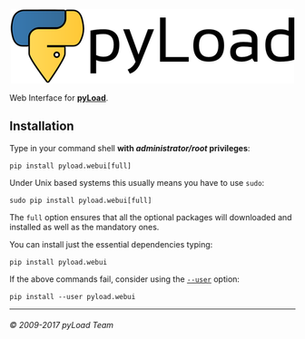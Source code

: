 <p align="center"><a href="https://pyload.net"><img src="/media/banner.png" alt="pyLoad" /></a></p>

Web Interface for [**pyLoad**](https://github.com/pyload/pyload).

Installation
------------

Type in your command shell **with _administrator/root_ privileges**:

    pip install pyload.webui[full]

Under Unix based systems this usually means you have to use `sudo`:

    sudo pip install pyload.webui[full]

The `full` option ensures that all the optional packages will downloaded and
installed as well as the mandatory ones.

You can install just the essential dependencies typing:

    pip install pyload.webui

If the above commands fail, consider using the
[`--user`](https://pip.pypa.io/en/latest/user_guide/#user-installs) option:

    pip install --user pyload.webui

------------------------------
###### © 2009-2017 pyLoad Team
